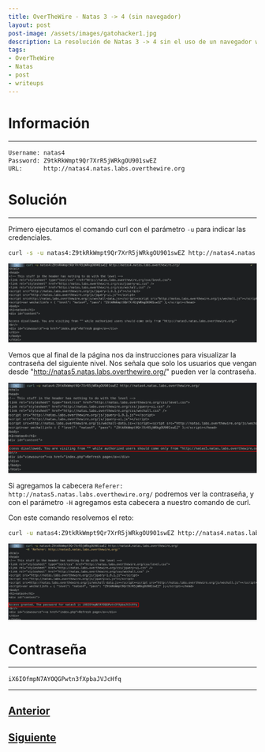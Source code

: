```yaml
---
title: OverTheWire - Natas 3 -> 4 (sin navegador)
layout: post
post-image: /assets/images/gatohacker1.jpg 
description: La resolución de Natas 3 -> 4 sin el uso de un navegador web.
tags:
- OverTheWire
- Natas
- post
- writeups
---
```

# Información
---

```
Username: natas4
Password: Z9tkRkWmpt9Qr7XrR5jWRkgOU901swEZ
URL:      http://natas4.natas.labs.overthewire.org
```

# Solución
---


Primero ejecutamos el comando curl con el parámetro `-u` para indicar las credenciales. 

```bash
curl -s -u natas4:Z9tkRkWmpt9Qr7XrR5jWRkgOU901swEZ http://natas4.natas.labs.overthewire.org/
```

![](/assets/images/images-otw-natas/natas3->4-3.png)

Vemos que al final de la página nos da instrucciones para visualizar la contraseña del siguiente nivel. Nos señala que solo los usuarios que vengan desde "http://natas5.natas.labs.overthewire.org/" pueden ver la contraseña.

![](/assets/images/images-otw-natas/natas3->4-1.png)

Si agregamos la cabecera `Referer: http://natas5.natas.labs.overthewire.org/` podremos ver la contraseña, y con el parámetro `-H` agregamos esta cabecera a nuestro comando de curl.

Con este comando resolvemos el reto:

```bash
curl -u natas4:Z9tkRkWmpt9Qr7XrR5jWRkgOU901swEZ http://natas4.natas.labs.overthewire.org/ -H 'Referer: http://natas5.natas.labs.overthewire.org/'
```

![](/assets/images/images-otw-natas/natas3->4-2.png)

# Contraseña
---

`iX6IOfmpN7AYOQGPwtn3fXpbaJVJcHfq`

---

## [Anterior](/blog/level-2-3)
## [Siguiente](/blog/level-4-5)